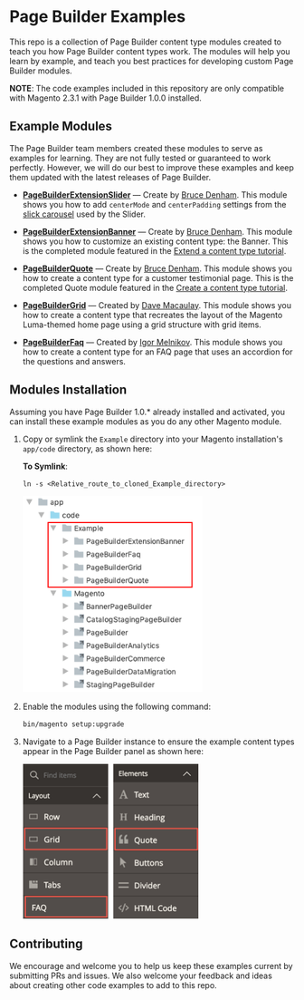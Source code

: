 # Page Builder Examples

This repo is a collection of Page Builder content type modules created to teach you how Page Builder content types work. The modules will help you learn by example, and teach you best practices for developing custom Page Builder modules.

**NOTE**: The code examples included in this repository are only compatible with Magento 2.3.1 with Page Builder 1.0.0 installed.

## Example Modules

The Page Builder team members created these modules to serve as examples for learning. They are not fully tested or guaranteed to work perfectly. However, we will do our best to improve these examples and keep them updated with the latest releases of Page Builder.

- **[PageBuilderExtensionSlider](https://github.com/magento-devdocs/pagebuilder-examples/tree/master/Example/PageBuilderExtensionSlider)** — Create by [Bruce Denham](https://github.com/bdenham). This module shows you how to add `centerMode` and `centerPadding` settings from the [slick carousel](https://kenwheeler.github.io/slick/) used by the Slider.

- **[PageBuilderExtensionBanner](https://github.com/magento-devdocs/pagebuilder-examples/tree/master/Example/PageBuilderExtensionBanner)** — Create by [Bruce Denham](https://github.com/bdenham). This module shows you how to customize an existing content type: the Banner. This is the completed module featured in the [Extend a content type tutorial](https://devdocs.magento.com/page-builder/docs/extend-existing-content-type/overview.html).

- **[PageBuilderQuote](https://github.com/magento-devdocs/pagebuilder-examples/tree/master/Example/PageBuilderQuote)** — Create by [Bruce Denham](https://github.com/bdenham). This module shows you how to create a content type for a customer testimonial page. This is the completed Quote module featured in the [Create a content type tutorial](https://devdocs.magento.com/page-builder/docs/create-custom-content-type/overview.html).

- **[PageBuilderGrid](https://github.com/magento-devdocs/pagebuilder-examples/tree/master/Example/PageBuilderGrid)** — Created by [Dave Macaulay](https://github.com/davemacaulay). This module shows you how to create a content type that recreates the layout of the Magento Luma-themed home page using a grid structure with grid items.

- **[PageBuilderFaq](https://github.com/magento-devdocs/pagebuilder-examples/tree/master/Example/PageBuilderFaq)** — Created by [Igor Melnikov](https://github.com/melnikovi). This module shows you how to create a content type for an FAQ page that uses an accordion for the questions and answers.

## Modules Installation

Assuming you have Page Builder 1.0.* already installed and activated, you can install these example modules as you do any other Magento module. 

1. Copy or symlink the `Example` directory into your Magento installation's `app/code` directory, as shown here:

    **To Symlink**:
    ```terminal
    ln -s <Relative_route_to_cloned_Example_directory>
    ```
    
    <img src="examples-install-location.png" alt="Examples installation directory" width="318px"/>
    
2. Enable the modules using the following command:

   ```bash
   bin/magento setup:upgrade
   ```
   
3. Navigate to a Page Builder instance to ensure the example content types appear in the Page Builder panel as shown here:

   <img src="example-content-types.png" alt="Content type examples shown in panel" width="310px"/>
    

## Contributing

We encourage and welcome you to help us keep these examples current by submitting PRs and issues. 
We also welcome your feedback and ideas about creating other code examples to add to this repo. 
